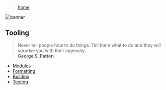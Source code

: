 > [home](../)

![banner](/go/photos/banner.png)

## Tooling

> Never tell people how to do things.  Tell them what to do and they will surprise you with their ingenuity.  
> **George S. Patton**

* [Modules](modules)
* [Formatting](formatting)
* [Building](building)
* [Testing](testing)

